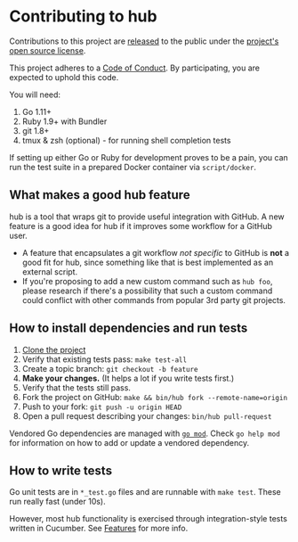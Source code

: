 Contributing to hub
===================

Contributions to this project are [released](https://help.github.com/articles/github-terms-of-service/#6-contributions-under-repository-license) to the public under the [project's open source license](LICENSE).

This project adheres to a [Code of Conduct][code-of-conduct]. By participating, you are expected to uphold this code.

[code-of-conduct]: ./CODE_OF_CONDUCT.md

You will need:

1. Go 1.11+
1. Ruby 1.9+ with Bundler
2. git 1.8+
3. tmux & zsh (optional) - for running shell completion tests

If setting up either Go or Ruby for development proves to be a pain, you can
run the test suite in a prepared Docker container via `script/docker`.

## What makes a good hub feature

hub is a tool that wraps git to provide useful integration with GitHub. A new
feature is a good idea for hub if it improves some workflow for a GitHub user.

* A feature that encapsulates a git workflow *not specific* to GitHub is **not**
  a good fit for hub, since something like that is best implemented as an
  external script.
* If you're proposing to add a new custom command such as `hub foo`, please
  research if there's a possibility that such a custom command could conflict
  with other commands from popular 3rd party git projects.

## How to install dependencies and run tests

1. [Clone the project](./README.md#source)
2. Verify that existing tests pass:
    `make test-all`
3. Create a topic branch:
    `git checkout -b feature`
4. **Make your changes.**
   (It helps a lot if you write tests first.)
5. Verify that the tests still pass.
6. Fork the project on GitHub:
    `make && bin/hub fork --remote-name=origin`
7. Push to your fork:
    `git push -u origin HEAD`
8. Open a pull request describing your changes:
    `bin/hub pull-request`

Vendored Go dependencies are managed with [`go mod`](https://github.com/golang/go/wiki/Modules).
Check `go help mod` for information on how to add or update a vendored
dependency.

## How to write tests

Go unit tests are in `*_test.go` files and are runnable with `make test`. These
run really fast (under 10s).

However, most hub functionality is exercised through integration-style tests
written in Cucumber. See [Features](./features) for more info.
